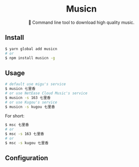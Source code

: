 <div align="center">

# Musicn

🎵 Command line tool to download high quality music.

</div>

## Install

```bash
$ yarn global add musicn
# or
$ npm install musicn -g
```

## Usage

```bash
# default use migu's service
$ musicn 七里香
# or use NetEase Cloud Music's service
$ musicn -s 163 七里香
# or use Kugou's service
$ musicn -s kugou 七里香
```

For short:

```bash
$ msc 七里香
# or
$ msc -s 163 七里香
# or
$ msc -s kugou 七里香
```

## Configuration
